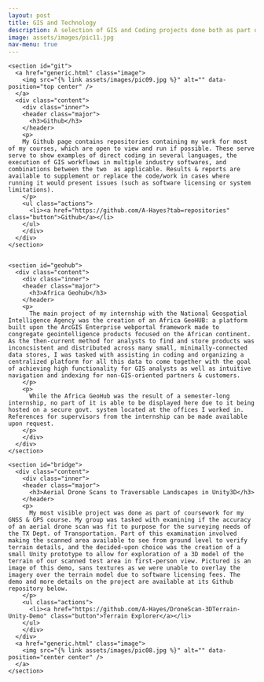 ```yaml
---
layout: post
title: GIS and Technology
description: A selection of GIS and Coding projects done both as part of coursework or otherwise.
image: assets/images/pic11.jpg
nav-menu: true
---
```


<div id="main">

  <section id="items" class="spotlights">
  
    <section id="git">
      <a href="generic.html" class="image">
        <img src="{% link assets/images/pic09.jpg %}" alt="" data-position="top center" />
      </a>
      <div class="content">
        <div class="inner">
        <header class="major">
          <h3>Github</h3>
        </header>
        <p>
        My Github page contains repositories containing my work for most of my courses, which are open to view and run if possible. These serve serve to show examples of direct coding in several languages, the execution of GIS workflows in multiple industry softwares, and combinations between the two  as applicable. Results & reports are available to supplement or replace the code/work in cases where running it would present issues (such as software licensing or system limitations). 
        </p>
        <ul class="actions">
          <li><a href="https://github.com/A-Hayes?tab=repositories" class="button">Github</a></li>
        </ul>
        </div>
      </div>
    </section>
  
  
    <section id="geohub">
      <div class="content">
        <div class="inner">
        <header class="major">
          <h3>Africa Geohub</h3>
        </header>
        <p>
          The main project of my internship with the National Geospatial Intelligence Agency was the creation of an Africa GeoHUB: a platform built upon the ArcGIS Enterprise webportal framework made to congregate geointelligence products focused on the African continent. As the then-current method for analysts to find and store products was inconcsistent and distributed across many small, minimally-connected data stores, I was tasked with assisting in coding and organizing a centralized platform for all this data to come together with the goal of achieving high functionality for GIS analysts as well as intuitive navigation and indexing for non-GIS-oriented partners & customers. 
        </p>
        <p>
          While the Africa GeoHub was the result of a semester-long internship, no part of it is able to be displayed here due to it being hosted on a secure govt. system located at the offices I worked in. References for supervisors from the internship can be made available upon request.
        </p>
        </div>
      </div>
    </section>
    
    <section id="bridge">
      <div class="content">
        <div class="inner">
        <header class="major">
          <h3>Aerial Drone Scans to Traversable Landscapes in Unity3D</h3>
        </header>
        <p>
          My most visible project was done as part of coursework for my GNSS & GPS course. My group was tasked with examining if the accuracy of an aerial drone scan was fit to purpose for the surveying needs of the TX Dept. of Transportation. Part of this examination involved making the scanned area available to see from ground level to verify terrain details, and the decided-upon choice was the creation of a small Unity prototype to allow for exploration of a 3D model of the terrain of our scanned test area in first-person view. Pictured is an image of this demo, sans textures as we were unable to overlay the imagery over the terrain model due to software licensing fees. The demo and more details on the project are available at its Github repository below. 
        </p>
        <ul class="actions">
          <li><a href="https://github.com/A-Hayes/DroneScan-3DTerrain-Unity-Demo" class="button">Terrain Explorer</a></li>
        </ul>
        </div>
      </div>
      <a href="generic.html" class="image">
        <img src="{% link assets/images/pic08.jpg %}" alt="" data-position="center center" />
      </a>
    </section>
  
  </section>

</div>